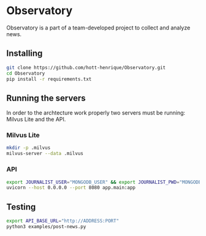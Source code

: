 # Observatory
Observatory is a part of a team-developed project to collect and analyze news.

## Installing
```bash
git clone https://github.com/hott-henrique/Observatory.git
cd Observatory
pip install -r requirements.txt
```

## Running the servers

In order to the archtecture work properly two servers must be running: Milvus Lite and the API.

### Milvus Lite
```bash
mkdir -p .milvus
milvus-server --data .milvus
```

### API
```bash
export JOURNALIST_USER="MONGODB_USER" && export JOURNALIST_PWD="MONGODB_USER_PASSWORD"
uvicorn --host 0.0.0.0 --port 8080 app.main:app
```

## Testing
```bash
export API_BASE_URL="http://ADDRESS:PORT"
python3 examples/post-news.py
```
